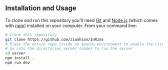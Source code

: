 ## Installation and Usage

To clone and run this repository you'll need [Git](https://git-scm.com) and [Node.js](https://nodejs.org/en/download/) (which comes with [npm](http://npmjs.com)) installed on your computer. From your command line:

```bash
# Clone this repository
git clone https://github.com/ziaahsan/InRims
# Place the entire repo inside an apache environment to enable the client (public).
# Go into the directories server (node) to run the server
cd server
npm install .
npm run dev
```

